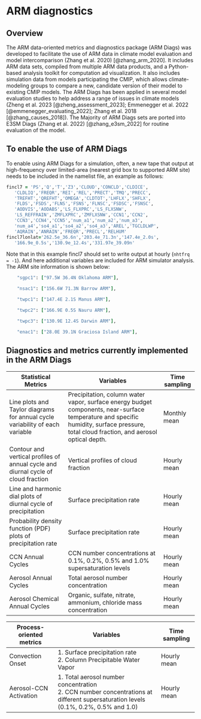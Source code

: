 # ARM diagnostics

## Overview

The ARM data-oriented metrics and diagnostics package (ARM Diags) was developed to facilitate the use of ARM data in climate model evaluation and model intercomparison (Zhang et al. 2020) [@zhang_arm_2020]. It includes ARM data sets, compiled from multiple ARM data products, and a Python-based analysis toolkit for computation ad visualization. It also includes simulation data from models participating the CMIP, which allows climate-modeling groups to compare a new, candidate version of their model to existing CMIP models. The ARM Diags has been applied in several model evaluation studies to help address a range of issues in climate models (Zheng et al. 2023 [@zheng_assessment_2023]; Emmenegger et al. 2022 [@emmenegger_evaluating_2022]; Zhang et al. 2018 [@zhang_causes_2018]). The Majority of ARM Diags sets are ported into E3SM Diags (Zhang et al. 2022) [@zhang_e3sm_2022] for routine evaluation of the model.

## To enable the use of ARM Diags

To enable using ARM Diags for a simulation, often, a new tape that output at high-frequency over limited-area (nearest grid box to supported ARM site) needs to be included in the namelist file, an example as follows:

```fortran
fincl7 = 'PS','Q','T','Z3','CLOUD','CONCLD','CLDICE',
   'CLDLIQ','FREQR','REI','REL','PRECT','TMQ','PRECC',
   'TREFHT','QREFHT','OMEGA','CLDTOT','LHFLX','SHFLX',
   'FLDS','FSDS','FLNS','FSNS','FLNSC','FSDSC','FSNSC',
   'AODVIS','AODABS','LS_FLXPRC','LS_FLXSNW',
   'LS_REFFRAIN','ZMFLXPRC','ZMFLXSNW','CCN1','CCN2',
   'CCN3','CCN4','CCN5','num_a1','num_a2','num_a3',
   'num_a4','so4_a1','so4_a2','so4_a3','AREL','TGCLDLWP',
   'AQRAIN','ANRAIN','FREQR','PRECL','RELHUM'
fincl7lonlat='262.5e_36.6n','203.4e_71.3n','147.4e_2.0s',
   '166.9e_0.5s','130.9e_12.4s','331.97e_39.09n'
```

Note that in this example fincl7 should set to write output at hourly (`nhtfrq = -1`). And here additional variables are included for ARM simulator analysis. The ARM site information is shown below:

```fortran
    "sgpc1": ["97.5W 36.4N Oklahoma ARM"],

    "nsac1": ["156.6W 71.3N Barrow ARM"],

    "twpc1": ["147.4E 2.1S Manus ARM"],

    "twpc2": ["166.9E 0.5S Nauru ARM"],

    "twpc3": ["130.9E 12.4S Darwin ARM"],

    "enac1": ["28.0E 39.1N Graciosa Island ARM"], 
```

## Diagnostics and metrics currently implemented in the ARM Diags

| Statistical Metrics       | Variables                                                       |  Time sampling     |
| ------------------------- | --------------------------------------------------------------- | -----------------  |
| Line plots and Taylor diagrams for annual cycle variability of each variable | Precipitation, column water vapor, surface energy budget components, near-surface temperature and specific humidity, surface pressure, total cloud fraction, and aerosol optical depth. | Monthly mean       |
| Contour and vertical profiles of annual cycle and diurnal cycle of cloud fraction | Vertical profiles of cloud fraction | Hourly mean       |
| Line and harmonic dial plots of diurnal cycle of precipitation | Surface precipitation rate | Hourly mean       |
| Probability density function (PDF) plots of precipitation rate | Surface precipitation rate | Hourly mean       |
| CCN Annual Cycles  | CCN number concentrations at 0.1%, 0.2%, 0.5% and 1.0% supersaturation levels | Hourly mean       |
| Aerosol Annual Cycles | Total aerosol number concentration | Hourly mean       |
| Aerosol Chemical Annual Cycles | Organic, sulfate, nitrate, ammonium, chloride mass concentration | Hourly mean       |

| Process-oriented metrics  | Variables                                                     |  Time sampling     |
| ------------------------- | ------------------------------------------------------------- | -----------------  |
| Convection Onset | 1. Surface precipitation rate <!-- markdownlint-disable MD033 --><br>  2. Column Precipitable Water Vapor | Hourly mean       |
| Aerosol-CCN Activation | 1. Total aerosol number concentration <br>  2. CCN number concentrations at different supersaturation levels (0.1%, 0.2%, 0.5% and 1.0) | Hourly mean       |
